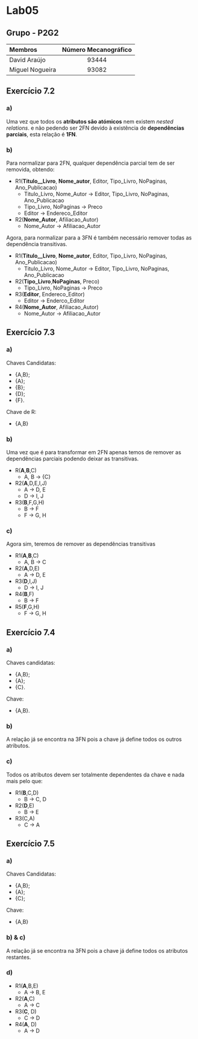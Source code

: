 # Lab05

## Grupo - **P2G2**

| Membros | Número Mecanográfico |
| :- | :-: |
| David Araújo | 93444 |
| Miguel Nogueira | 93082 |

## Exercício 7.2

### a)

Uma vez que todos os **atributos são atómicos** nem existem *nested relations*. e não pedendo ser 2FN devido à existência de **dependências parciais**, esta relação é **1FN**.

### b) 

Para normalizar para 2FN, qualquer dependência parcial tem de ser removida, obtendo:

- R1(**Titulo__Livro**, **Nome_autor**, Editor, Tipo_Livro, NoPaginas, Ano_Publicacao)
  - Titulo_Livro, Nome_Autor -> Editor, Tipo_Livro, NoPaginas, Ano_Publicacao
  - Tipo_Livro, NoPaginas -> Preco
  - Editor -> Endereco_Editor
- R2(**Nome_Autor**, Afiliacao_Autor)
  - Nome_Autor -> Afiliacao_Autor

Agora, para normalizar para a 3FN é também necessário remover todas as dependência transitivas.

- R1(**Titulo__Livro**, **Nome_autor**, Editor, Tipo_Livro, NoPaginas, Ano_Publicacao)
  - Titulo_Livro, Nome_Autor -> Editor, Tipo_Livro, NoPaginas, Ano_Publicacao
- R2(**Tipo_Livro**,**NoPaginas**, Preco)
  - Tipo_Livro, NoPaginas -> Preco
- R3(**Editor**, Endereco_Editor)
  - Editor -> Enderco_Editor
- R4(**Nome_Autor**, Afiliacao_Autor)
  - Nome_Autor -> Afiliacao_Autor

<div style="page-break-after: always;"></div>

## Exercício 7.3

### a)
Chaves Candidatas:
- {A,B};
- {A};
- {B};
- {D};
- {F}.

Chave de R:
- {A,B}

### b)

Uma vez que é para transformar em 2FN apenas temos de remover as dependências parciais podendo deixar as transitivas.

- R(**A**,**B**,C)
  - A, B -> {C}
- R2(**A**,D,E,I,J)
  - A -> D, E
  - D -> I, J
- R3(**B**,F,G,H)
  - B -> F
  - F -> G, H

### c)

Agora sim, teremos de remover as dependências transitivas

- R1(**A**,**B**,C)
  - A, B -> C
- R2(**A**,D,E)
  - A -> D, E
- R3(**D**,I,J)
  - D -> I, J
- R4(**B**,F)
  - B -> F
- R5(**F**,G,H)
  - F -> G, H

<div style="page-break-after: always;"></div>

## Exercício 7.4

### a)

Chaves candidatas:
- {A,B};
- {A};
- {C}.

Chave:
- {A,B}.

### b)

A relação já se encontra na 3FN pois a chave já define todos os outros atributos.

### c)

Todos os atributos devem ser totalmente dependentes da chave e nada mais pelo que:
 
- R1(**B**,C,D)
  - B -> C, D
- R2(**D**,E)
  - B -> E
- R3(C,A)
  - C -> A

## Exercício 7.5

### a)

Chaves Candidatas:
- {A,B};
- {A};
- {C};

Chave:
- {A,B}

### b) & c)
A relação já se encontra na 3FN pois a chave já define todos os atributos restantes.

<div style="page-break-after: always;"></div>

### d)

- R1(**A**,B,E)
  - A -> B, E
- R2(**A**,C)
  - A -> C
- R3(**C**, D)
  - C -> D
- R4(**A**, D)
  - A -> D